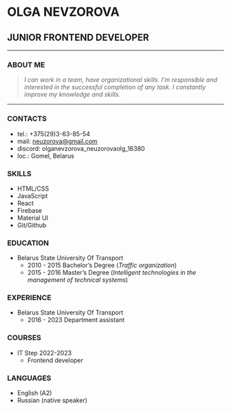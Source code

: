 # OLGA NEVZOROVA

## JUNIOR FRONTEND DEVELOPER

---

### ABOUT ME

> _I can work in a team, have organizational skills. I'm responsible and interested in the successful completion of any task. I constantly improve my knowledge and skills._

---

### CONTACTS

- tel.: +375(29)3-63-85-54
- mail: neuzorova@gmail.com
- discord: olganevzorova_neuzorovaolg_16380
- loc.: Gomel, Belarus

### SKILLS

- HTML/CSS
- JavaScript
- React
- Firebase
- Material UI
- Git/Github

### EDUCATION

- Belarus State University Of Transport
  - 2010 - 2015 Bachelor’s Degree
    (_Traffic organization_)
  - 2015 - 2016 Master’s Degree
    (_Intelligent technologies in the management of technical systems_)

### EXPERIENCE

- Belarus State University Of Transport
  - 2016 - 2023 Department assistant

### COURSES

- IT Step 2022-2023
  - Frontend developer

### LANGUAGES

- English (A2)
- Russian (native speaker)

